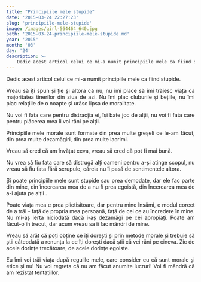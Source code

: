 ```yaml
---
title: "Principiile mele stupide"
date: '2015-03-24 22:27:23'
slug: 'principiile-mele-stupide'
image: /images/girl-564464_640.jpg
path: '2015-03-24-principiile-mele-stupide.md'
year: '2015'
month: '03'
day: '24'
description: >-
    Dedic acest articol celui ce mi-a numit principiile mele ca fiind stupide.Vreau să îți spun și ție și altora că nu, nu îmi place să îmi trăiesc viața ca majoritatea tinerilor din ziua de azi. Nu îmi 
---
```

<div class="kg-card-markdown"><p style="text-align: justify;">Dedic acest articol celui ce mi-a numit principiile mele ca fiind stupide.</p>
<p style="text-align: justify;">Vreau să îți spun și ție și altora că nu, nu îmi place să îmi trăiesc viața ca majoritatea tinerilor din ziua de azi. Nu îmi plac cluburile și bețiile, nu îmi plac relațiile de o noapte și urăsc lipsa de moralitate.</p>
<p style="text-align: justify;">Nu voi fi fata care pentru distracția ei, își bate joc de alții, nu voi fi fata care pentru plăcerea mea îi voi răni pe alții.</p>
<p style="text-align: justify;">Principiile mele morale sunt formate din prea multe greșeli  ce le-am făcut, din prea multe dezamăgiri, din prea multe lacrimi.</p>
<p style="text-align: justify;">Vreau să cred că am învățat ceva, vreau să cred că pot fi mai bună.</p>
<p style="text-align: justify;">Nu vrea să fiu fata care să distrugă alți oameni pentru a-și atinge scopul, nu vreau să fiu fata fără scrupule, căreia nu îi pasă de sentimentele altora.</p>
<p style="text-align: justify;">Și poate principiile mele sunt stupide sau  prea demodate, dar ele fac parte din mine, din încercarea mea de a nu fi prea egoistă, din încercarea mea de a-i ajuta pe alții .</p>
<p style="text-align: justify;">Poate viața mea e prea plictisitoare, dar pentru mine însămi, e modul corect de a trăi - față de propria mea persoană, față de cei ce au încredere în mine. Nu mi-aș ierta niciodată dacă i-aș dezamăgi pe cei apropiați. Poate am făcut-o în trecut, dar acum vreau sa îi fac mândri de mine.</p>
<p style="text-align: justify;">Vreau să arăt că poți obține ce îți dorești și prin metode morale și trebuie să știi câteodată a renunța la ce îți dorești dacă știi că vei răni pe cineva. Zic de acele dorințe trecătoare, de acele dorințe egoiste.</p>
<p style="text-align: justify;">Eu îmi voi trăi viața după regulile mele, care consider eu că sunt morale și etice și nu! Nu voi regreta că nu am făcut anumite lucruri! Voi fi mândră că am rezistat tentațiilor.</p>
</div>
    